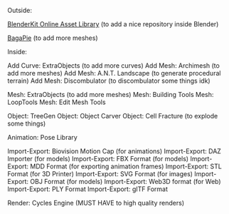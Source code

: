 Outside:

[BlenderKit Online Asset Library](https://www.blenderkit.com/get-blenderkit/) (to add a nice repository inside Blender)

[BagaPie](https://abaga.gumroad.com/l/BbGVh) (to add more meshes)

Inside:

Add Curve: ExtraObjects (to add more curves)
Add Mesh: Archimesh (to add more meshes)
Add Mesh: A.N.T. Landscape (to generate procedural terrain)
Add Mesh: Discombulator (to discombulator some things idk)

Mesh: ExtraObjects (to add more meshes)
Mesh: Building Tools
Mesh: LoopTools
Mesh: Edit Mesh Tools

Object: TreeGen
Object: Object Carver
Object: Cell Fracture (to explode some things)

Animation: Pose Library

Import-Export: Biovision Motion Cap (for animations)
Import-Export: DAZ Importer (for models)
Import-Export: FBX Format (for models)
Import-Export: MDD Format (for exporting animation frames)
Import-Export: STL Format (for 3D Printer)
Import-Export: SVG Format (for images)
Import-Export: OBJ Format (for models)
Import-Export: Web3D format (for Web)
Import-Export: PLY Format
Import-Export: gITF Format

Render: Cycles Engine (MUST HAVE to high quality renders)
